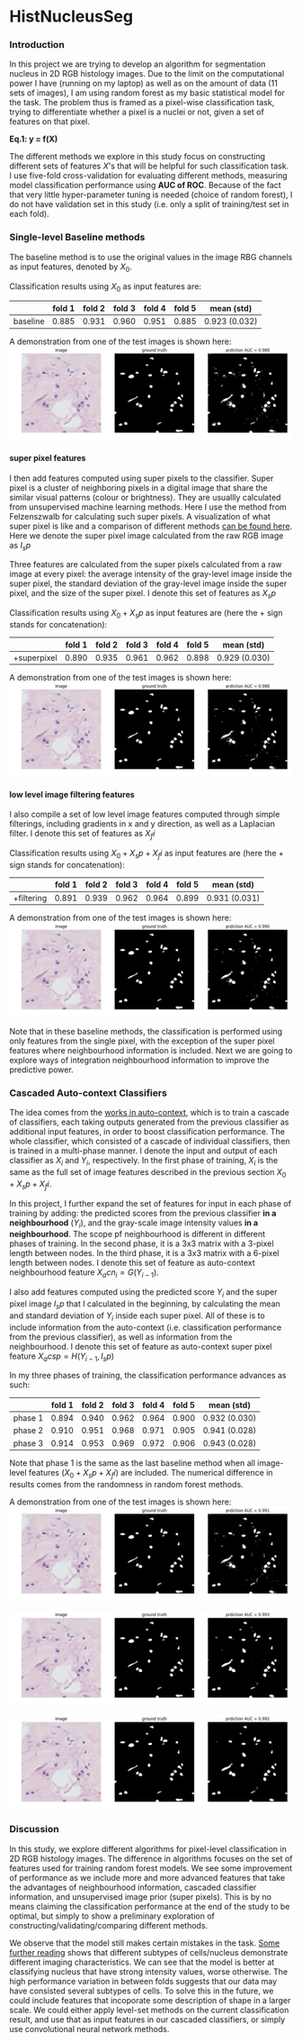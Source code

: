 # HistNucleusSeg

### Introduction
In this project we are trying to develop an algorithm for segmentation 
nucleus in 2D RGB histology images. 
Due to the limit on the computational power I have 
(running on my laptop)
as well as on the amount of data 
(11 sets of images),
I am using random forest as my
basic statistical model for the task. 
The problem thus is framed as a pixel-wise classification task,
trying to differentiate whether a pixel is a nuclei or not, 
given a set of features on that pixel.

**Eq.1: y = f(X)**

The different methods we explore in this study
focus on constructing different sets of 
features $X$'s that will be helpful for such classification task. 
I use five-fold cross-validation for evaluating different methods,
measuring model classification performance using **AUC of ROC**.
Because of the fact that very little hyper-parameter tuning 
is needed (choice of random forest), I do not have validation
set in this study (i.e. only a split of training/test set in
each fold).

### Single-level Baseline methods
The baseline method is to use the original values 
in the image RBG channels as input features, 
denoted by $X_0$. 

Classification results using $X_0$ as input features are:

| | fold 1 | fold 2 | fold 3 | fold 4 | fold 5 | mean (std)|
|---|---|---|---|---|---|---|
| baseline | 0.885 | 0.931| 0.960 | 0.951 | 0.885 | 0.923 (0.032) |

A demonstration from one of the test images is shown here:
  ![Alt text](./result/demo_baseline.png?raw=true "Title")

#### super pixel features
I then add features computed using super pixels to the classifier.
Super pixel is a cluster of neighboring pixels 
in a digital image 
that share the similar visual patterns 
(colour or brightness).
They are usuallly 
calculated from unsupervised machine learning methods. 
Here I use the method from Felzenszwalb for calculating such
super pixels. 
A visualization of what super pixel is like and a comparison
of different methods [can be found here]. 
Here we denote the super pixel image calculated from the
raw RGB image as $I_sp$

[can be found here]: https://scikit-image.org/docs/dev/auto_examples/segmentation/plot_segmentations.html

Three features are calculated from
the super pixels calculated from a raw image at every pixel: 
the average intensity of the gray-level image inside the super pixel,
the standard deviation of the gray-level image inside the super pixel,
and the size of the super pixel. I denote this set of features 
as $X_sp$

Classification results using $X_0 + X_sp$ as input features are
(here the $+$ sign stands for concatenation):

| | fold 1 | fold 2 | fold 3 | fold 4 | fold 5 | mean (std)|
|---|---|---|---|---|---|---|
| +superpixel | 0.890 | 0.935 | 0.961 | 0.962 | 0.898 | 0.929 (0.030) |

A demonstration from one of the test images is shown here:
  ![Alt text](./result/demo_superpixel.png?raw=true "Title")


#### low level image filtering features
I also compile a set of low level image features computed through
simple filterings, including gradients in x and y direction, 
as well as a Laplacian filter. 
I denote this set of features as $X_fi$

Classification results using $X_0 + X_sp + X_fi$ as input features are
(here the $+$ sign stands for concatenation):

| | fold 1 | fold 2 | fold 3 | fold 4 | fold 5 | mean (std)|
|---|---|---|---|---|---|---|
| +filtering | 0.891 | 0.939 | 0.962 | 0.964 | 0.899 | 0.931 (0.031) |

A demonstration from one of the test images is shown here:
  ![Alt text](./result/demo_filtered.png?raw=true "Title")

Note that in these baseline methods, the classification is
performed using only features from the single pixel, 
with the exception of the super pixel features where
neighbourhood information is included. Next we are going
to explore ways of integration neighbourhood information
to improve the predictive power.

### Cascaded Auto-context Classifiers

The idea comes from the [works in auto-context], 
which is to train a cascade of classifiers, 
each taking outputs generated from the previous classifier
as additional input features,
in order to boost classification performance.
The whole classifier, which consisted of a cascade of 
individual classifiers, then is trained in a multi-phase manner.
I denote the input and output of each classifier as $X_i$ 
and $Y_i$, respectively. In the first phase of training,
$X_i$ is the same as the full set of image features described
in the previous section $X_0 + X_sp + X_fi$. 

In this project, I further expand the set of features for input
in each phase of training by adding: 
the predicted scores from the 
previous classifier **in a neighbourhood** (${Y_i}$), 
and the gray-scale image intensity values **in a neighbourhood**.
The scope pf neighbourhood is different in different phases
of training. 
In the second phase, it is a 3x3 matrix with a 3-pixel length
between nodes. 
In the third phase, it is a 3x3 matrix with a 6-pixel length
between nodes.
I denote this set of feature as auto-context neighbourhood
feature $X_acn_i = G(Y_{i-1})$.

I also add features computed using the predicted score $Y_i$
and the super pixel image $I_sp$ that I calculated in the 
beginning, by calculating the mean and standard deviation of
$Y_i$ inside each super pixel. 
All of these is to include information from the auto-context 
(i.e. classification performance from the previous classifier),
as well as information from the neighbourhood.
I denote this set of feature as auto-context super pixel feature
$X_acsp = H(Y_{i-1}, I_sp)$

[works in auto-context]: https://pages.ucsd.edu/~ztu/publication/pami_autocontext.pdf

In my three phases of training, the classification performance
advances as such:

| | fold 1 | fold 2 | fold 3 | fold 4 | fold 5 | mean (std)|
|---|---|---|---|---|---|---|
| phase 1 | 0.894 | 0.940 | 0.962 |0.964 | 0.900 | 0.932 (0.030) |
| phase 2 | 0.910 | 0.951 | 0.968 | 0.971 | 0.905 | 0.941 (0.028) |
| phase 3 | 0.914 | 0.953 | 0.969 | 0.972 | 0.906 | 0.943 (0.028) |

Note that phase 1 is the same as the last baseline method
when all image-level features ($X_0 + X_sp + X_fi$) 
are included. The numerical difference in results comes
from the randomness in random forest methods.

A demonstration from one of the test images is shown here:
  ![Alt text](./result/demo_phase1.png?raw=true "Title")
  
  ![Alt text](./result/demo_phase2.png?raw=true "Title")
  
  ![Alt text](./result/demo_phase3.png?raw=true "Title")


### Discussion
In this study, we explore different algorithms for pixel-level
classification in 2D RGB histology images. The difference
in algorithms focuses on the set of features used for training
random forest models. We see some improvement of performance
as we include more and more advanced features that take the
advantages of neighbourhood information, cascaded classifier
information, and unsupervised image prior (super pixels). 
This is by no means claiming the classification performance
at the end of the study to be optimal, but simply to 
show a preliminary exploration of constructing/validating/comparing
different methods. 

We observe that the model still makes certain mistakes in the
task. [Some further reading] shows that different subtypes of
cells/nucleus demonstrate different imaging characteristics. 
We can see that the model is better at classifying nucleus that 
have strong intensity values, worse otherwise. 
The high performance variation in between folds suggests that 
our data may have consisted several subtypes of cells.
To solve this in the future, we could include features that 
incoporate some description of shape in a larger scale. 
We could either apply level-set methods on the current 
classification result, and use that as input features in our
cascaded classifiers,
or simply use convolutional neural
network methods.

[Some further reading]:https://www.histology.leeds.ac.uk/cell/nucleus.php

